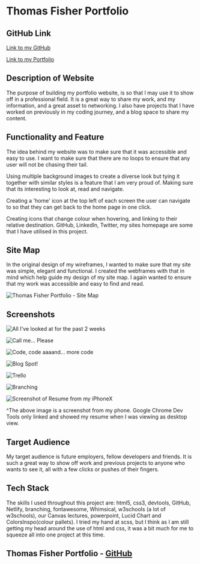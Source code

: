 # Thomas Fisher Portfolio

## GitHub Link

<a href="https://github.com/thomasjfisher/Thomas_Fisher_Portfolio_T1A2">Link to my GitHub</a>

<a href="https://tfisher-portfolio.netlify.app/">Link to my Portfolio</a>



## Description of Website

The purpose of building my portfolio website, is so that I may use it to show off in a professional field. It is a great way to share my work, and my information, and a great asset to networking. I also have projects that I have worked on previously in my coding journey, and a blog space to share my content.



## Functionality and Feature

The idea behind my website was to make sure that it was accessible and easy to use. I want to make sure that there are no loops to ensure that any user will not be chasing their tail.

Using multiple background images to create a diverse look but tying it together with similar styles is a feature that I am very proud of. Making sure that its interesting to look at, read and navigate.

Creating a 'home' icon at the top left of each screen the user can navigate to so that they can get back to the home page in one click.

Creating icons that change colour when hovering, and linking to their relative destination. GitHub, LinkedIn, Twitter, my sites homepage are some that I have utilised in this project.



## Site Map

In the original design of my wireframes, I wanted to make sure that my site was simple, elegant and functional. I created the webframes with that in mind which help guide my design of my site map. I again wanted to ensure that my work was accessible and easy to find and read.

 

![Thomas Fisher Portfolio - Site Map](/docs/sitemap.jpg)



## Screenshots

![All I've looked at for the past 2 weeks](/src/img/portfolio_mobile.jpg)

![Call me... Please](/src/img/call_me.jpg)

![Code, code aaaand... more code](/src/img/code_code_code.jpg)

![Blog Spot!](/src/img/blog_posts.jpg)

![Trello](/src/img/trello.jpg)

![Branching](/src/img/git_branching.jpg)

![Screenshot of Resume from my iPhoneX](/src/img/resume_phone_view.jpg)

^The above image is a screenshot from my phone. Google Chrome Dev Tools only linked and showed my resume when I was viewing as desktop view.



## Target Audience

My target audience is future employers, fellow developers and friends. It is such a great way to show off work and previous projects to anyone who wants to see it, all with a few clicks or pushes of their fingers.



## Tech Stack

The skills I used throughout this project are: html5, css3, devtools, GitHub, Netlify, branching, fontawesome, Whimsical,  w3schools (a lot of w3schools), our Canvas lectures, powerpoint, Lucid Chart and ColorsInspo(colour pallets). I tried my hand at scss, but I think as I am still getting my head around the use of html and css, it was a bit much for me to squeeze all into one project at this time. 



## Thomas Fisher Portfolio - <a href="https://github.com/thomasjfisher/Thomas_Fisher_Portfolio_T1A2">GitHub</a>

